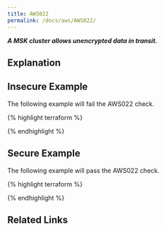```yaml
---
title: AWS022
permalink: /docs/aws/AWS022/
---
```


***A MSK cluster allows unencrypted data in transit.***

## Explanation






## Insecure Example

The following example will fail the AWS022 check.

{% highlight terraform %}



{% endhighlight %}



## Secure Example

The following example will pass the AWS022 check.

{% highlight terraform %}



{% endhighlight %}


## Related Links


